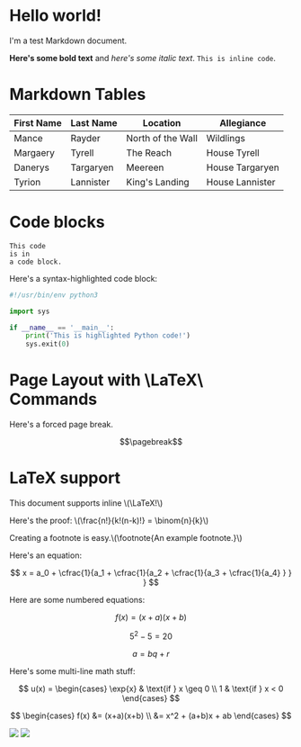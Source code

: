 # Hello world!

I'm a test Markdown document.

**Here's some bold text** and *here's some italic text*. `This is inline code`.

# Markdown Tables

First Name  |  Last Name  |  Location           |  Allegiance
------------|-------------|---------------------|-----------------
Mance       |  Rayder     |  North of the Wall  |  Wildlings
Margaery    |  Tyrell     |  The Reach          |  House Tyrell
Danerys     |  Targaryen  |  Meereen            |  House Targaryen
Tyrion      |  Lannister  |  King's Landing     |  House Lannister

# Code blocks

    This code
    is in
    a code block.

Here's a syntax-highlighted code block:

```python
#!/usr/bin/env python3

import sys

if __name__ == '__main__':
    print('This is highlighted Python code!')
    sys.exit(0)
```
# Page Layout with \LaTeX\ Commands

Here's a forced page break.

$$\pagebreak$$

# LaTeX support

This document supports inline \\(\LaTeX!\\)

Here's the proof: \\(\frac{n!}{k!(n-k)!} = \binom{n}{k}\\)

Creating a footnote is easy.\\(\footnote{An example footnote.}\\)

Here's an equation:

$$ x = a_0 + \cfrac{1}{a_1 + \cfrac{1}{a_2 + \cfrac{1}{a_3 + \cfrac{1}{a_4} } } } $$

Here are some numbered equations:

$$
\begin{equation}
 f(x)=(x+a)(x+b)
\end{equation}
$$

$$
\begin{equation}
5^2 - 5 = 20
\end{equation}
$$

$$
\begin{equation}
a = bq + r
\end{equation}
$$

Here's some multi-line math stuff:

$$
 u(x) =
  \begin{cases}
   \exp{x} & \text{if } x \geq 0 \\
   1       & \text{if } x < 0
  \end{cases}
$$

$$
\begin{cases}
 f(x) &= (x+a)(x+b) \\
 &= x^2 + (a+b)x + ab
\end{cases}
$$

<img src="http://chart.apis.google.com/chart?cht=tx&chs=1x0&chf=bg,s,FFFFFF00&chco=000000&chs=40&chl=\sqrt{x}" style='height:auto;width:auto'/>

<img src="http://www.codecogs.com/eq.latex?\underbrace{a+\overbrace{b+\cdots+y}^{24}+z}_{26})" style='height:auto;width:auto;'/>
